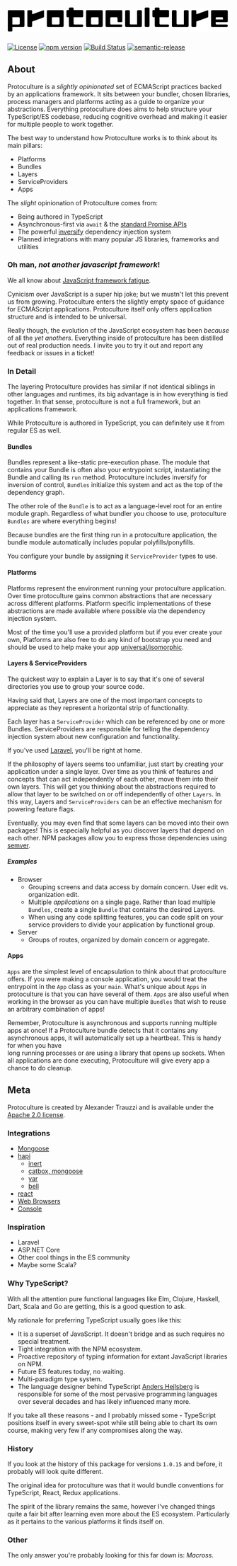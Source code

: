 # ![protoculture](protoculture.png)

[![License](https://img.shields.io/badge/License-Apache%202.0-blue.svg)](https://opensource.org/licenses/Apache-2.0)
[![npm version](https://badge.fury.io/js/protoculture.svg)](https://badge.fury.io/js/protoculture)
[![Build Status](https://travis-ci.org/atrauzzi/protoculture.svg?branch=master)](https://travis-ci.org/atrauzzi/protoculture) 
[![semantic-release](https://img.shields.io/badge/%20%20%F0%9F%93%A6%F0%9F%9A%80-semantic--release-e10079.svg)](https://github.com/semantic-release/semantic-release)

## About
Protoculture is a _slightly opinionated_ set of ECMAScript practices backed by an applications framework.  It sits between your bundler, chosen libraries, process managers and platforms acting as a guide to organize your abstractions.
Everything protoculture does aims to help structure your TypeScript/ES codebase, reducing cognitive overhead and making it easier for multiple people to work together.

The best way to understand how Protoculture works is to think about its main pillars:

 - Platforms
 - Bundles
 - Layers
 - ServiceProviders
 - Apps
 
The _slight_ opinionation of Protoculture comes from:

 - Being authored in TypeScript
 - Asynchronous-first via `await` & the [standard Promise APIs](https://developer.mozilla.org/en/docs/Web/JavaScript/Reference/Global_Objects/Promise)
 - The powerful [inversify](http://inversify.io) dependency injection system
 - Planned integrations with many popular JS libraries, frameworks and utilities

### Oh man, _not another javascript framework_!

We all know about [JavaScript framework fatigue](http://www.commitstrip.com/wp-content/uploads/2015/09/Strip-Prendre-le-train-en-marche-650-finalenglish1.jpg).

Cynicism over JavaScript is a super hip joke; but we mustn't let this prevent us from growing. Protoculture enters the slightly empty space of guidance for ECMAScript applications. Protoculture itself only offers application structure and is intended to be universal.

Really though, the evolution of the JavaScript ecosystem has been _because_ of all the _yet anothers_. Everything inside of protoculture has been distilled out of real production needs. I invite you to try it out and report any feedback or issues in a ticket!

### In Detail
The layering Protoculture provides has similar if not identical siblings in other languages and runtimes, 
its big advantage is in how everything is tied together.  In that sense, protoculture is not a full framework, but an 
applications framework.

While Protoculture is authored in TypeScript, you can definitely use it from regular ES as well.

#### Bundles
Bundles represent a like-static pre-execution phase.  The module that contains your Bundle is often also your entrypoint script, instantiating the Bundle and calling its `run` method. Protoculture includes inversify for inversion of control, `Bundles` initialize this system and act as the top of the dependency graph.

The other role of the `Bundle` is to act as a language-level root for an entire module graph. Regardless of what bundler you choose to use, protoculture `Bundles` are where everything begins!

Because bundles are the first thing run in a protoculture application, the bundle module automatically includes popular polyfills/ponyfills.

You configure your bundle by assigning it `ServiceProvider` types to use.

#### Platforms
Platforms represent the environment running your protoculture application.  Over time protoculture gains common abstractions that are necessary across different platforms.  Platform specific implementations of these abstractions are made available where possible via the dependency injection system.

Most of the time you'll use a provided platform but if you ever create your own, Platforms are also free to do any kind of bootstrap you need and should be used to help make your app [universal/isomorphic](https://medium.com/@mjackson/universal-javascript-4761051b7ae9).

#### Layers & ServiceProviders

The quickest way to explain a Layer is to say that it's one of several directories you use to group your source code.

Having said that, Layers are one of the most important concepts to appreciate as they represent a horizontal strip of functionality.

Each layer has a `ServiceProvider` which can be referenced by one or more Bundles. ServiceProviders are responsible for telling the dependency injection system about new configuration and functionality.

If you've used [Laravel](http://laravel.com), you'll be right at home.

If the philosophy of layers seems too unfamiliar, just start by creating your application under a single layer.  Over time as you think of features and concepts that can act independently of each other, move them into their own layers.
This will get you thinking about the abstractions required to allow that layer to be switched on or off independently of other `Layers`.  In this way, Layers and `ServiceProviders` can be an effective mechanism for powering feature flags.

Eventually, you may even find that some layers can be moved into their own packages!  This is especially helpful as you discover layers that depend on each other.  NPM packages allow you to express those dependencies using [semver](https://semver.org/).

##### Examples

- Browser
  - Grouping screens and data access by domain concern. User edit vs. organization edit.
  - Multiple _applications_ on a single page.  Rather than load multiple `Bundles`, create a single `Bundle` that contains the desired Layers.
  - When using any code splitting features, you can code split on your service providers to divide your application by functional group.
- Server
  - Groups of routes, organized by domain concern or aggregate.

#### Apps
`Apps` are the simplest level of encapsulation to think about that protoculture offers. If you were making a console application, you 
would treat the entrypoint in the `App` class as your `main`.  What's unique about `Apps` in protoculture is that you can have several of them.  `Apps` are also useful when working in the browser as you can have multiple `Bundles` that wish to reuse an arbitrary combination of apps!

Remember, Protoculture is asynchronous and supports running multiple apps at once!  If a Protoculture bundle detects that it 
contains any asynchronous apps, it will automatically set up a heartbeat.  This is handy for when you have  
long running processes or are using a library that opens up sockets.  When all applications are done executing, Protoculture 
will give every app a chance to do cleanup.

## Meta

Protoculture is created by Alexander Trauzzi and is available under the [Apache 2.0 license](https://www.apache.org/licenses/LICENSE-2.0.html).

### Integrations

 - [Mongoose](https://github.com/atrauzzi/protoculture-mongoose)
 - [hapi](https://github.com/atrauzzi/protoculture-hapi)
   - [inert](https://github.com/atrauzzi/protoculture-hapi/blob/master/src/InertServiceProvider.ts)
   - [catbox, mongoose](https://github.com/atrauzzi/protoculture-hapi-mongoose)
   - [yar](https://github.com/atrauzzi/protoculture-hapi/blob/master/src/YarServiceProvider.ts)
   - [bell](https://github.com/atrauzzi/protoculture-hapi/blob/master/src/BellServiceProvider.ts)
 - [react](https://github.com/atrauzzi/protoculture-react)
 - [Web Browsers](src/Web)
 - [Console](src/Console)

### Inspiration

 - Laravel
 - ASP.NET Core
 - Other cool things in the ES community
 - Maybe some Scala?

### Why TypeScript?

With all the attention pure functional languages like Elm, Clojure, Haskell, Dart, Scala and Go are getting, this is a good question to ask.

My rationale for preferring TypeScript usually goes like this:

 - It is a superset of JavaScript. It doesn't bridge and as such requires no special treatment.
 - Tight integration with the NPM ecosystem.
 - Proactive repository of typing information for extant JavaScript libraries on NPM.
 - Future ES features today, no waiting.
 - Multi-paradigm type system.
 - The language designer behind TypeScript [Anders Hejlsberg](https://en.wikipedia.org/wiki/Anders_Hejlsberg) is responsible for some of the most pervasive programming languages over several decades and has likely influenced many more.
  
 If you take all these reasons - and I probably missed some - TypeScript positions itself in every sweet-spot while still being able to chart its own course, making very few if any compromises along the way.

### History

If you look at the history of this package for versions `1.0.15` and before, it probably will look quite different.

The original idea for protoculture was that it would bundle conventions for TypeScript, React, Redux applications.

The spirit of the library remains the same, however I've changed things quite a fair bit after learning even more 
about the ES ecosystem.  Particularly as it pertains to the various platforms it finds itself on.

### Other
The only answer you're probably looking for this far down is: _Macross_.